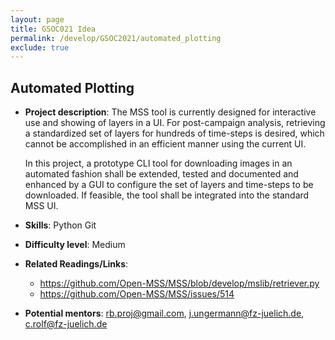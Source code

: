 ```yaml
---
layout: page
title: GSOC021 Idea
permalink: /develop/GSOC2021/automated_plotting
exclude: true
---
```

## Automated Plotting

-   **Project description**:
    The MSS tool is currently designed for interactive use and showing of layers in a UI. For post-campaign analysis, retrieving a standardized set of layers for hundreds of time-steps is desired, which cannot be accomplished in an efficient manner using the current UI.
    
    In this project, a prototype CLI tool for downloading images in an automated fashion shall be extended, tested and documented and enhanced by a GUI to configure the set of layers and time-steps to be downloaded. If feasible, the tool shall be integrated into the standard MSS UI.
    
-   **Skills**: Python  Git

-   **Difficulty level**: Medium

-   **Related Readings/Links**:
    - https://github.com/Open-MSS/MSS/blob/develop/mslib/retriever.py
    - https://github.com/Open-MSS/MSS/issues/514
 
-   **Potential mentors**:
    rb.proj@gmail.com, j.ungermann@fz-juelich.de, c.rolf@fz-juelich.de
    